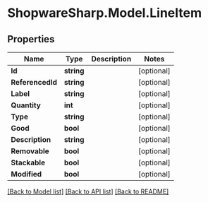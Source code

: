 # ShopwareSharp.Model.LineItem

## Properties

Name | Type | Description | Notes
------------ | ------------- | ------------- | -------------
**Id** | **string** |  | [optional] 
**ReferencedId** | **string** |  | [optional] 
**Label** | **string** |  | [optional] 
**Quantity** | **int** |  | [optional] 
**Type** | **string** |  | [optional] 
**Good** | **bool** |  | [optional] 
**Description** | **string** |  | [optional] 
**Removable** | **bool** |  | [optional] 
**Stackable** | **bool** |  | [optional] 
**Modified** | **bool** |  | [optional] 

[[Back to Model list]](../README.md#documentation-for-models) [[Back to API list]](../README.md#documentation-for-api-endpoints) [[Back to README]](../README.md)

